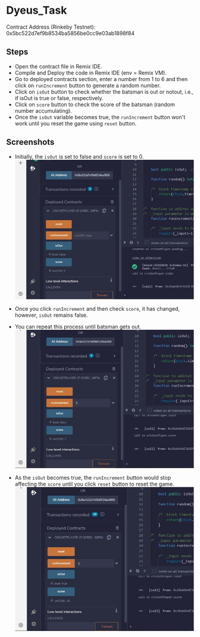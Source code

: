 # Dyeus_Task
Contract Address (Rinkeby Testnet): 0x5bc522d7ef9b8534ba5856be0cc9e03ab1898f84

## Steps
- Open the contract file in Remix IDE.
- Compile and Deploy the code in Remix IDE (env = Remix VM).
- Go to deployed contracts section, enter a number from 1 to 6 and then click on ```runIncrement``` button to generate a random number.
- Click on ```isOut``` button to check whether the batsman is out or notout, i.e., if isOut is true or false, respectively.
- Click on ```score``` button to check the score of the batsman (random number accumulating).
- Once the ```isOut``` variable becomes true, the ```runIncrement``` button won't work until you reset the game using ```reset``` button.

## Screenshots
- Initially, the ```isOut``` is set to false and ```score``` is set to 0.
![one](https://github.com/MumukshTayal/Dyeus_Task/blob/main/Screenshot%202022-08-16%20222241.jpg)


- Once you click ```runIncrement``` and then check ```score```, it has changed, however, ```isOut``` remains false.
- You can repeat this process until batsman gets out.
![two](https://github.com/MumukshTayal/Dyeus_Task/blob/main/Screenshot%202022-08-16%20222514.jpg)


- As the ```isOut``` becomes true, the ```runIncrement``` button would stop affecting the ```score``` until you click ```reset``` button to reset the game.
![three](https://github.com/MumukshTayal/Dyeus_Task/blob/main/Screenshot%202022-08-16%20223224.jpg)
